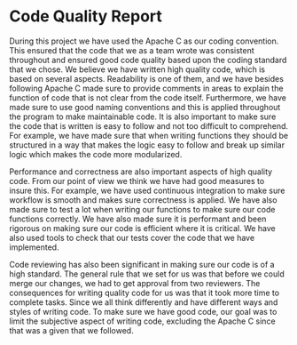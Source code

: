 # Code Quality Report
During this project we have used the Apache C as our coding convention. This ensured that the code that we as a team wrote was consistent throughout and ensured good code quality based upon the coding standard that we chose. We believe we have written high quality code, which is based on several aspects. Readability is one of them, and we have besides following Apache C made sure to provide comments in areas to explain the function of code that is not clear from the code itself. Furthermore, we have made sure to use good naming conventions and this is applied throughout the program to make maintainable code. It is also important to make sure the code that is written is easy to follow and not too difficult to comprehend. For example, we have made sure that when writing functions they should be structured in a way that makes the logic easy to follow and break up similar logic which makes the code more modularized.

Performance and correctness are also important aspects of high quality code. From our point of view we think we have had good measures to insure this. For example, we have used continuous integration to make sure workflow is smooth and makes sure correctness is applied. We have also made sure to test a lot when writing our functions to make sure our code functions correctly. We have also made sure it is performant and been rigorous on making sure our code is efficient where it is critical. We have also used tools to check that our tests cover the code that we have implemented.

Code reviewing has also been significant in making sure our code is of a high standard. The general rule that we set for us was that before we could merge our changes, we had to get approval from two reviewers. The consequences for writing quality code for us was that it took more time to complete tasks. Since we all think differently and have different ways and styles of writing code. To make sure we have good code, our goal was to limit the subjective aspect of writing code, excluding the Apache C since that was a given that we followed.



